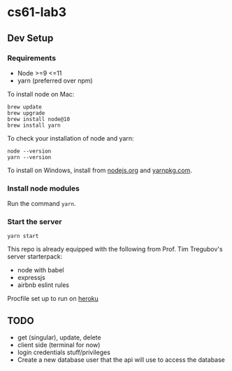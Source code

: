 # cs61-lab3

## Dev Setup

### Requirements

* Node >=9 <=11
* yarn (preferred over npm)

To install node on Mac:
```
brew update
brew upgrade
brew install node@10
brew install yarn
```

To check your installation of node and yarn:
```
node --version
yarn --version
```

To install on Windows, install from [nodejs.org](https://nodejs.org/en/) and [yarnpkg.com](https://classic.yarnpkg.com/en/).

### Install node modules

Run the command `yarn`.

### Start the server

`yarn start`


This repo is already equipped with the following from Prof. Tim Tregubov's server starterpack:

* node with babel
* expressjs
* airbnb eslint rules

Procfile set up to run on [heroku](https://devcenter.heroku.com/articles/getting-started-with-nodejs#deploy-the-app)

## TODO

* get (singular), update, delete
* client side (terminal for now)
* login credentials stuff/privileges
* Create a new database user that the api will use to access the database
